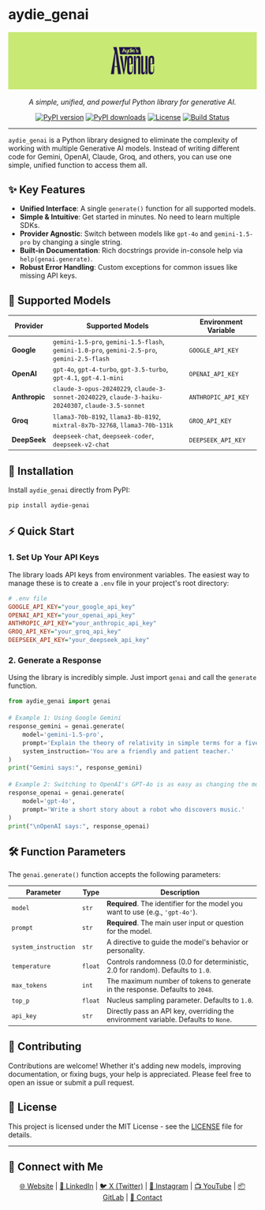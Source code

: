 # aydie_genai

<p align="center">
  <img src="banner.jpg" alt="aydie_genai Banner" width="700">
</p>

<p align="center">
  <i>A simple, unified, and powerful Python library for generative AI.</i>
</p>

<p align="center">
    <a href="https://pypi.org/project/aydie-genai/"><img src="https://img.shields.io/pypi/v/aydie-genai.svg?style=for-the-badge&logo=pypi&color=blue" alt="PyPI version"></a>
    <a href="https://pypi.org/project/aydie-genai/"><img src="https://img.shields.io/pypi/dm/aydie-genai.svg?style=for-the-badge&color=green" alt="PyPI downloads"></a>
    <a href="https://github.com/aydie/aydie_genai/blob/main/LICENSE"><img src="https://img.shields.io/pypi/l/aydie-genai.svg?style=for-the-badge&color=lightgrey" alt="License"></a>
    <a href="https://github.com/aydie/aydie_genai/actions/workflows/ci.yml"><img src="https://img.shields.io/github/actions/workflow/status/aydie/aydie_genai/ci.yml?branch=main&style=for-the-badge&logo=github" alt="Build Status"></a>
</p>

---

`aydie_genai` is a Python library designed to eliminate the complexity of working with multiple Generative AI models. Instead of writing different code for Gemini, OpenAI, Claude, Groq, and others, you can use one simple, unified function to access them all.

## ✨ Key Features

- **Unified Interface**: A single `generate()` function for all supported models.
- **Simple & Intuitive**: Get started in minutes. No need to learn multiple SDKs.
- **Provider Agnostic**: Switch between models like `gpt-4o` and `gemini-1.5-pro` by changing a single string.
- **Built-in Documentation**: Rich docstrings provide in-console help via `help(genai.generate)`.
- **Robust Error Handling**: Custom exceptions for common issues like missing API keys.

## 🤖 Supported Models

| Provider      | Supported Models                                                                                                                               | Environment Variable  |
|---------------|------------------------------------------------------------------------------------------------------------------------------------------------|-----------------------|
| **Google** | `gemini-1.5-pro`, `gemini-1.5-flash`, `gemini-1.0-pro`, `gemini-2.5-pro`, `gemini-2.5-flash`                                                      | `GOOGLE_API_KEY`      |
| **OpenAI** | `gpt-4o`, `gpt-4-turbo`, `gpt-3.5-turbo`, `gpt-4.1`, `gpt-4.1-mini`                                                                              | `OPENAI_API_KEY`      |
| **Anthropic** | `claude-3-opus-20240229`, `claude-3-sonnet-20240229`, `claude-3-haiku-20240307`, `claude-3.5-sonnet`                                              | `ANTHROPIC_API_KEY`   |
| **Groq** | `llama3-70b-8192`, `llama3-8b-8192`, `mixtral-8x7b-32768`, `llama3-70b-131k`                                                                      | `GROQ_API_KEY`        |
| **DeepSeek** | `deepseek-chat`, `deepseek-coder`, `deepseek-v2-chat`                                                                                            | `DEEPSEEK_API_KEY`    |

## 🚀 Installation

Install `aydie_genai` directly from PyPI:

```bash
pip install aydie-genai
```

## ⚡ Quick Start

### 1. Set Up Your API Keys

The library loads API keys from environment variables. The easiest way to manage these is to create a `.env` file in your project's root directory:

```ini
# .env file
GOOGLE_API_KEY="your_google_api_key"
OPENAI_API_KEY="your_openai_api_key"
ANTHROPIC_API_KEY="your_anthropic_api_key"
GROQ_API_KEY="your_groq_api_key"
DEEPSEEK_API_KEY="your_deepseek_api_key"
```

### 2. Generate a Response

Using the library is incredibly simple. Just import `genai` and call the `generate` function.

```python
from aydie_genai import genai

# Example 1: Using Google Gemini
response_gemini = genai.generate(
    model='gemini-1.5-pro',
    prompt='Explain the theory of relativity in simple terms for a five-year-old.',
    system_instruction='You are a friendly and patient teacher.'
)
print("Gemini says:", response_gemini)

# Example 2: Switching to OpenAI's GPT-4o is as easy as changing the model name
response_openai = genai.generate(
    model='gpt-4o',
    prompt='Write a short story about a robot who discovers music.'
)
print("\nOpenAI says:", response_openai)
```

## 🛠️ Function Parameters

The `genai.generate()` function accepts the following parameters:

| Parameter            | Type    | Description                                                                                             |
|----------------------|---------|---------------------------------------------------------------------------------------------------------|
| `model`              | `str`   | **Required**. The identifier for the model you want to use (e.g., `'gpt-4o'`).                          |
| `prompt`             | `str`   | **Required**. The main user input or question for the model.                                            |
| `system_instruction` | `str`   | A directive to guide the model's behavior or personality.                                               |
| `temperature`        | `float` | Controls randomness (0.0 for deterministic, 2.0 for random). Defaults to `1.0`.                         |
| `max_tokens`         | `int`   | The maximum number of tokens to generate in the response. Defaults to `2048`.                           |
| `top_p`              | `float` | Nucleus sampling parameter. Defaults to `1.0`.                                                          |
| `api_key`            | `str`   | Directly pass an API key, overriding the environment variable. Defaults to `None`.                      |

## 🤝 Contributing

Contributions are welcome! Whether it's adding new models, improving documentation, or fixing bugs, your help is appreciated. Please feel free to open an issue or submit a pull request.

## 📜 License

This project is licensed under the MIT License - see the [LICENSE](LICENSE) file for details.

---

## 🔗 Connect with Me

<p align="center">
  <a href="https://aydie.in" target="_blank">🌐 Website</a> |
  <a href="https://www.linkedin.com/in/aydiemusic" target="_blank">💼 LinkedIn</a> |
  <a href="https://x.com/aydiemusic" target="_blank">🐦 X (Twitter)</a> |
  <a href="https://instagram.com/aydiemusic" target="_blank">📸 Instagram</a> |
  <a href="https://youtube.com/@aydiemusic" target="_blank">📺 YouTube</a> |
  <a href="https://gitlab.com/aydie" target="_blank">📦 GitLab</a> |
  <a href="mailto:business@aydie.in">📧 Contact</a>
</p>